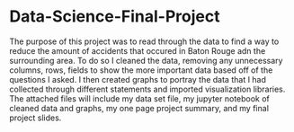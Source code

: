 # Data-Science-Final-Project

The purpose of this project was to read through the data to find a way to reduce the amount of accidents that occured in Baton Rouge adn the surrounding area. To do so I cleaned the data, removing any unnecessary columns, rows, fields to show the more important data based off of the questions I asked. I then created graphs to portray the data that I had collected through different statements and imported visualization libraries. The attached files will include my data set file, my jupyter notebook of cleaned data and graphs, my one page project summary, and my final project slides.
